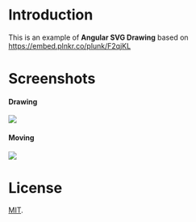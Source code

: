 # Introduction

This is an example of **Angular SVG Drawing** based on https://embed.plnkr.co/plunk/F2qjKL

# Screenshots

#### Drawing
![](_screenshots/line.png)

#### Moving
![](_screenshots/move.png)

# License

[MIT](LICENSE).